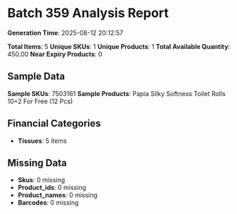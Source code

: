 # Batch 359 Analysis Report

**Generation Time**: 2025-08-12 20:12:57

**Total Items**: 5
**Unique SKUs**: 1
**Unique Products**: 1
**Total Available Quantity**: 450.00
**Near Expiry Products**: 0

## Sample Data
**Sample SKUs**: 7503161
**Sample Products**: Papia Silky Softness Toilet Rolls 10+2 For Free (12 Pcs)

## Financial Categories
- **Tissues**: 5 items

## Missing Data
- **Skus**: 0 missing
- **Product_ids**: 0 missing
- **Product_names**: 0 missing
- **Barcodes**: 0 missing
